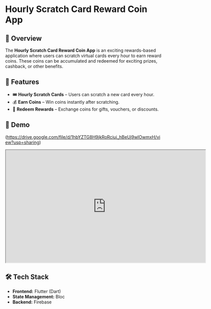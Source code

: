 # Hourly Scratch Card Reward Coin App

## 📌 Overview
The **Hourly Scratch Card Reward Coin App** is an exciting rewards-based application where users can scratch virtual cards every hour to earn reward coins. These coins can be accumulated and redeemed for exciting prizes, cashback, or other benefits.

## 🚀 Features
- 🎟️ **Hourly Scratch Cards** – Users can scratch a new card every hour.
- 💰 **Earn Coins** – Win coins instantly after scratching.
- 🎁 **Redeem Rewards** – Exchange coins for gifts, vouchers, or discounts.


## 📱 Demo
(https://drive.google.com/file/d/1hbYZTG8H9jkRoRciuj_hBeUj9wlOwmxH/view?usp=sharing)
<iframe src="https://drive.google.com/file/d/1hbYZTG8H9jkRoRciuj_hBeUj9wlOwmxH/view?usp=sharing" width="640" height="360" allow="autoplay"></iframe>

## 🛠️ Tech Stack
- **Frontend:** Flutter (Dart)
- **State Management:** Bloc
- **Backend:** Firebase


